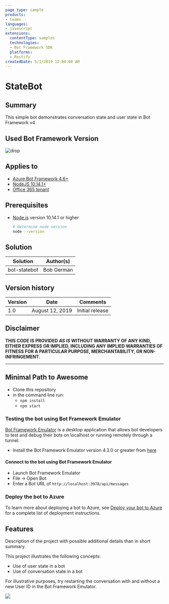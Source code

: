 ```yaml
---
page_type: sample
products:
- teams
languages:
- javascript
extensions:
  contentType: samples
  technologies:
  - Bot Framework SDK
  platforms:
  - Restify
createdDate: 5/1/2019 12:00:00 AM
---
```

# StateBot

## Summary

This simple bot demonstrates conversation state and user state in Bot Framework v4

## Used Bot Framework Version

![drop](https://img.shields.io/badge/Bot&nbsp;Framework-4.8.0-green.svg)

## Applies to

* [Azure Bot Framework 4.6+](#)
* [NodeJS 10.14.1+](https://nodejs.org/)
* [Office 365 tenant](https://dev.office.com/sharepoint/docs/spfx/set-up-your-development-environment)

## Prerequisites

- [Node.js](https://nodejs.org) version 10.14.1 or higher

    ```bash
    # determine node version
    node --version
    ```

## Solution

Solution|Author(s)
--------|---------
bot-statebot | Bob German

## Version history

Version|Date|Comments
-------|----|--------
1.0|August 12, 2019|Initial release

## Disclaimer

**THIS CODE IS PROVIDED *AS IS* WITHOUT WARRANTY OF ANY KIND, EITHER EXPRESS OR IMPLIED, INCLUDING ANY IMPLIED WARRANTIES OF FITNESS FOR A PARTICULAR PURPOSE, MERCHANTABILITY, OR NON-INFRINGEMENT.**

---

## Minimal Path to Awesome

* Clone this repository
* in the command line run:
  * `npm install`
  * `npm start`

### Testing the bot using Bot Framework Emulator

[Bot Framework Emulator](https://github.com/microsoft/botframework-emulator) is a desktop application that allows bot developers to test and debug their bots on localhost or running remotely through a tunnel.

- Install the Bot Framework Emulator version 4.3.0 or greater from [here](https://github.com/Microsoft/BotFramework-Emulator/releases)

#### Connect to the bot using Bot Framework Emulator

- Launch Bot Framework Emulator
- File -> Open Bot
- Enter a Bot URL of `http://localhost:3978/api/messages`

### Deploy the bot to Azure

To learn more about deploying a bot to Azure, see [Deploy your bot to Azure](https://aka.ms/azuredeployment) for a complete list of deployment instructions.

## Features

Description of the project with possible additional details than in short summary. 

This project illustrates the following concepts:

* Use of user state in a bot
* Use of conversation state in a bot

For illustrative purposes, try restarting the conversation with and without a new User ID in the Bot Framework Emulator.

<img src="https://pnptelemetry.azurewebsites.net/sp-dev-fx-webparts/samples/readme-template" />